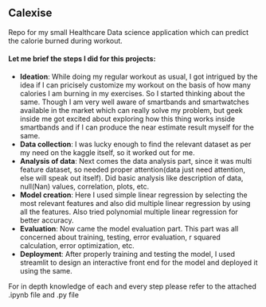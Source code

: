 ## Calexise
Repo for my small Healthcare Data science application which can predict the calorie burned during workout.

#### Let me brief the steps I did for this projects:

* **Ideation**: While doing my regular workout as usual, I got intrigued by the idea if I can pricisely customize my workout on the basis of how many calories I am burning in my exercises. So I started thinking about the same. Though I am very well aware of smartbands and smartwatches available in the market which can really solve my problem, but geek inside me got excited about exploring how this thing works inside smartbands and if I can produce the near estimate result myself for the same.
* **Data collection**: I was lucky enough to find the relevant dataset as per my need on the kaggle itself, so it worked out for me.
* **Analysis of data**: Next comes the data analysis part, since it was multi feature dataset, so needed proper attention(data just need attention, else will speak out itself).
Did basic analysis like description of data, null(Nan) values, correlation, plots, etc.
* **Model creation**: Here I used simple linear regression by selecting the most relevant features and also did multiple linear regression by using all the features. Also tried polynomial multiple linear regression for better accuracy.
* **Evaluation**: Now came the model evaluation part. This part was all concerned about training, testing, error evaluation, r squared calculation, error optimization, etc.
* **Deployment**: After properly training and testing the model, I used streamlit to design an interactive front end for the model and deployed it using the same.

For in depth knowledge of each and every step please refer to the attached .ipynb file and .py file
